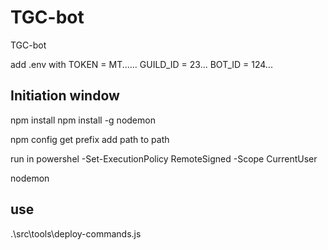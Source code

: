 # TGC-bot

TGC-bot

add .env with
TOKEN = MT......
GUILD_ID = 23...
BOT_ID = 124...

## Initiation window

npm install
npm install -g nodemon

npm config get prefix add path to path

run in powershel -Set-ExecutionPolicy RemoteSigned -Scope CurrentUser

nodemon


## use

.\src\tools\deploy-commands.js